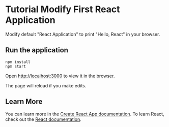 # Tutorial Modify First React Application

Modify default "React Application" to print "Hello, React" in your browser.

## Run the application

```
npm install
npm start
```

Open [http://localhost:3000](http://localhost:3000) to view it in the browser.

The page will reload if you make edits.<br />

## Learn More

You can learn more in the [Create React App documentation](https://facebook.github.io/create-react-app/docs/getting-started). To learn React, check out the [React documentation](https://reactjs.org/).
